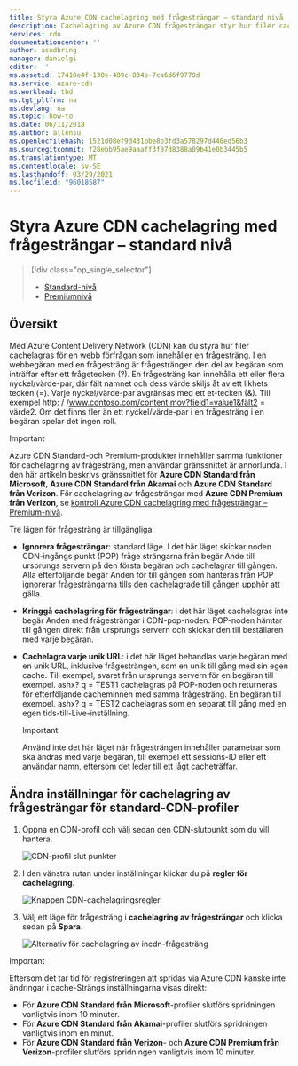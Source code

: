 ```yaml
---
title: Styra Azure CDN cachelagring med frågesträngar – standard nivå
description: Cachelagring av Azure CDN frågesträngar styr hur filer cachelagras när en webb förfrågan innehåller en frågesträng. I den här artikeln beskrivs cachelagring av frågesträngar i Azure CDN Standard produkter.
services: cdn
documentationcenter: ''
author: asudbring
manager: danielgi
editor: ''
ms.assetid: 17410e4f-130e-489c-834e-7ca6d6f9778d
ms.service: azure-cdn
ms.workload: tbd
ms.tgt_pltfrm: na
ms.devlang: na
ms.topic: how-to
ms.date: 06/11/2018
ms.author: allensu
ms.openlocfilehash: 1521d08ef9d431bbe8b3fd3a578297d440ed56b3
ms.sourcegitcommit: f28ebb95ae9aaaff3f87d8388a09b41e0b3445b5
ms.translationtype: MT
ms.contentlocale: sv-SE
ms.lasthandoff: 03/29/2021
ms.locfileid: "96018587"
---
```

# <a name="control-azure-cdn-caching-behavior-with-query-strings---standard-tier"></a>Styra Azure CDN cachelagring med frågesträngar – standard nivå
> [!div class="op_single_selector"]
> * [Standard-nivå](cdn-query-string.md)
> * [Premiumnivå](cdn-query-string-premium.md)
> 

## <a name="overview"></a>Översikt
Med Azure Content Delivery Network (CDN) kan du styra hur filer cachelagras för en webb förfrågan som innehåller en frågesträng. I en webbegäran med en frågesträng är frågesträngen den del av begäran som inträffar efter ett frågetecken (?). En frågesträng kan innehålla ett eller flera nyckel/värde-par, där fält namnet och dess värde skiljs åt av ett likhets tecken (=). Varje nyckel/värde-par avgränsas med ett et-tecken (&). Till exempel http: \/ /www.contoso.com/content.mov?field1=value1&fält2 = värde2. Om det finns fler än ett nyckel/värde-par i en frågesträng i en begäran spelar det ingen roll. 

> [!IMPORTANT]
> Azure CDN Standard-och Premium-produkter innehåller samma funktioner för cachelagring av frågesträng, men användar gränssnittet är annorlunda. I den här artikeln beskrivs gränssnittet för **Azure CDN Standard från Microsoft**, **Azure CDN Standard från Akamai** och **Azure CDN Standard från Verizon**. För cachelagring av frågesträngar med **Azure CDN Premium från Verizon**, se [kontroll Azure CDN cachelagring med frågesträngar – Premium-nivå](cdn-query-string-premium.md).

Tre lägen för frågesträng är tillgängliga:

- **Ignorera frågesträngar**: standard läge. I det här läget skickar noden CDN-ingångs punkt (POP) fråge strängarna från begär Ande till ursprungs servern på den första begäran och cachelagrar till gången. Alla efterföljande begär Anden för till gången som hanteras från POP ignorerar frågesträngarna tills den cachelagrade till gången upphör att gälla.

- **Kringgå cachelagring för frågesträngar**: i det här läget cachelagras inte begär Anden med frågesträngar i CDN-pop-noden. POP-noden hämtar till gången direkt från ursprungs servern och skickar den till beställaren med varje begäran.

- **Cachelagra varje unik URL**: i det här läget behandlas varje begäran med en unik URL, inklusive frågesträngen, som en unik till gång med sin egen cache. Till exempel, svaret från ursprungs servern för en begäran till exempel. ashx? q = TEST1 cachelagras på POP-noden och returneras för efterföljande cacheminnen med samma frågesträng. En begäran till exempel. ashx? q = TEST2 cachelagras som en separat till gång med en egen tids-till-Live-inställning.
   
    >[!IMPORTANT] 
    > Använd inte det här läget när frågesträngen innehåller parametrar som ska ändras med varje begäran, till exempel ett sessions-ID eller ett användar namn, eftersom det leder till ett lågt cacheträffar.

## <a name="changing-query-string-caching-settings-for-standard-cdn-profiles"></a>Ändra inställningar för cachelagring av frågesträngar för standard-CDN-profiler
1. Öppna en CDN-profil och välj sedan den CDN-slutpunkt som du vill hantera.
   
   ![CDN-profil slut punkter](./media/cdn-query-string/cdn-endpoints.png)
   
2. I den vänstra rutan under inställningar klickar du på **regler för cachelagring**.
   
    ![Knappen CDN-cachelagringsregler](./media/cdn-query-string/cdn-caching-rules-btn.png)
   
3. Välj ett läge för frågesträng i **cachelagring av frågesträngar** och klicka sedan på **Spara**.
   
   ![Alternativ för cachelagring av incdn-frågesträng](./media/cdn-query-string/cdn-query-string.png)

> [!IMPORTANT]
> Eftersom det tar tid för registreringen att spridas via Azure CDN kanske inte ändringar i cache-Strängs inställningarna visas direkt:
> - För **Azure CDN Standard från Microsoft**-profiler slutförs spridningen vanligtvis inom 10 minuter. 
> - För **Azure CDN Standard från Akamai**-profiler slutförs spridningen vanligtvis inom en minut. 
> - För **Azure CDN Standard från Verizon**- och **Azure CDN Premium från Verizon**-profiler slutförs spridningen vanligtvis inom 10 minuter. 



